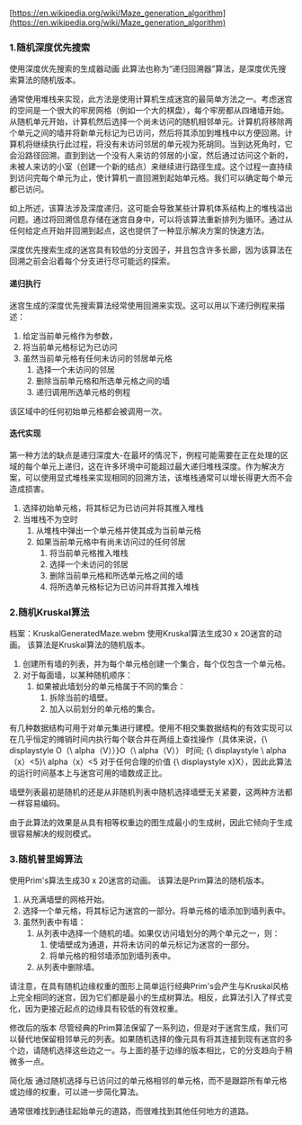 [https://en.wikipedia.org/wiki/Maze_generation_algorithm](https://en.wikipedia.org/wiki/Maze_generation_algorithm)

### 1.随机深度优先搜索
使用深度优先搜索的生成器动画
此算法也称为“递归回溯器”算法，是深度优先搜索算法的随机版本。

通常使用堆栈来实现，此方法是使用计算机生成迷宫的最简单方法之一。考虑迷宫的空间是一个很大的牢房网格（例如一个大的棋盘），每个牢房都从四堵墙开始。从随机单元开始，计算机然后选择一个尚未访问的随机相邻单元。计算机将移除两个单元之间的墙并将新单元标记为已访问，然后将其添加到堆栈中以方便回溯。计算机将继续执行此过程，将没有未访问邻居的单元视为死胡同。当到达死角时，它会沿路径回溯，直到到达一个没有人来访的邻居的小室，然后通过访问这个新的，未被人来访的小室（创建一个新的结点）来继续进行路径生成。这个过程一直持续到访问完每个单元为止，使计算机一直回溯到起始单元格。我们可以确定每个单元都已访问。

如上所述，该算法涉及深度递归，这可能会导致某些计算机体系结构上的堆栈溢出问题。通过将回溯信息存储在迷宫自身中，可以将该算法重新排列为循环。通过从任何给定点开始并回溯到起点，这也提供了一种显示解决方案的快速方法。

深度优先搜索生成的迷宫具有较低的分支因子，并且包含许多长廊，因为该算法在回溯之前会沿着每个分支进行尽可能远的探索。

#### 递归执行

迷宫生成的深度优先搜索算法经常使用回溯来实现。这可以用以下递归例程来描述：

1. 给定当前单元格作为参数，
2. 将当前单元格标记为已访问
3. 虽然当前单元格有任何未访问的邻居单元格
    1. 选择一个未访问的邻居
    2. 删除当前单元格和所选单元格之间的墙
    3. 递归调用所选单元格的例程

该区域中的任何初始单元格都会被调用一次。

#### 迭代实现
第一种方法的缺点是递归深度大-在最坏的情况下，例程可能需要在正在处理的区域的每个单元上递归，这在许多环境中可能超过最大递归堆栈深度。作为解决方案，可以使用显式堆栈来实现相同的回溯方法，该堆栈通常可以增长得更大而不会造成损害。

1. 选择初始单元格，将其标记为已访问并将其推入堆栈
2. 当堆栈不为空时
    1. 从堆栈中弹出一个单元格并使其成为当前单元格
    2. 如果当前单元格中有尚未访问过的任何邻居
        1. 将当前单元格推入堆栈
        2. 选择一个未访问的邻居
        3. 删除当前单元格和所选单元格之间的墙
        4. 将所选单元格标记为已访问并将其推入堆栈


### 2.随机Kruskal算法
档案：KruskalGeneratedMaze.webm
使用Kruskal算法生成30 x 20迷宫的动画。
该算法是Kruskal算法的随机版本。

1. 创建所有墙的列表，并为每个单元格创建一个集合，每个仅包含一个单元格。
2. 对于每面墙，以某种随机顺序：
    1. 如果被此墙划分的单元格属于不同的集合：
        1. 拆除当前的墙壁。
        2. 加入以前划分的单元格的集合。

有几种数据结构可用于对单元集进行建模。使用不相交集数据结构的有效实现可以在几乎恒定的摊销时间内执行每个联合并在两组上查找操作（具体来说，{\ displaystyle O（\ alpha（V））}O（\ alpha（V）） 时间; {\ displaystyle \ alpha（x）<5}\ alpha（x）<5 对于任何合理的价值 {\ displaystyle x}X），因此此算法的运行时间基本上与迷宫可用的墙数成正比。

墙壁列表最初是随机的还是从非随机列表中随机选择墙壁无关紧要，这两种方法都一样容易编码。

由于此算法的效果是从具有相等权重边的图生成最小的生成树，因此它倾向于生成很容易解决的规则模式。

### 3.随机普里姆算法
使用Prim's算法生成30 x 20迷宫的动画。
该算法是Prim算法的随机版本。

1. 从充满墙壁的网格开始。
2. 选择一个单元格，将其标记为迷宫的一部分。将单元格的墙添加到墙列表中。
3. 虽然列表中有墙：
    1. 从列表中选择一个随机的墙。如果仅访问墙划分的两个单元之一，则：
        1. 使墙壁成为通道，并将未访问的单元标记为迷宫的一部分。
        2. 将单元格的相邻墙添加到墙列表中。
    2. 从列表中删除墙。

请注意，在具有随机边缘权重的图形上简单运行经典Prim's会产生与Kruskal风格上完全相同的迷宫，因为它们都是最小的生成树算法。相反，此算法引入了样式变化，因为更接近起点的边缘具有较低的有效权重。

修改后的版本
尽管经典的Prim算法保留了一系列边，但是对于迷宫生成，我们可以替代地保留相邻单元的列表。如果随机选择的像元具有将其连接到现有迷宫的多个边，请随机选择这些边之一。与上面的基于边缘的版本相比，它的分支趋向于稍微多一点。

简化版
通过随机选择与已访问过的单元格相邻的单元格，而不是跟踪所有单元格或边缘的权重，可以进一步简化算法。

通常很难找到通往起始单元的道路，而很难找到其他任何地方的道路。
